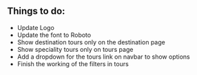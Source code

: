 ## Things to do:

- Update Logo
- Update the font to Roboto
- Show destination tours only on the destination page
- Show speciality tours only on tours page
- Add a dropdown for the tours link on navbar to show options
- Finish the working of the filters in tours
